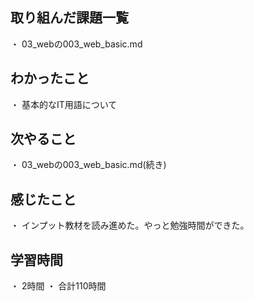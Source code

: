 ## 取り組んだ課題一覧
・ 03_webの003_web_basic.md
## わかったこと
・ 基本的なIT用語について
## 次やること
・ 03_webの003_web_basic.md(続き)
## 感じたこと
・ インプット教材を読み進めた。やっと勉強時間ができた。
## 学習時間
・ 2時間
・ 合計110時間

